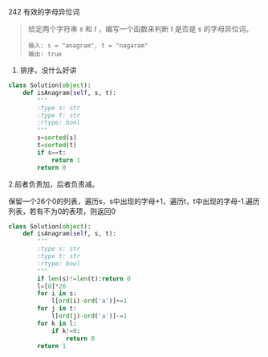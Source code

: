242 有效的字母异位词

> 给定两个字符串 *s* 和 *t* ，编写一个函数来判断 *t* 是否是 *s* 的字母异位词。
>
> ```
> 输入: s = "anagram", t = "nagaram"
> 输出: true
> ```

1. 排序，没什么好讲

```python
class Solution(object):
    def isAnagram(self, s, t):
        """
        :type s: str
        :type t: str
        :rtype: bool
        """
        s=sorted(s)
        t=sorted(t)
        if s==t:
            return 1
        return 0
```

2.前者负责加，后者负责减。

保留一个26个0的列表，遍历s，s中出现的字母+1，遍历t，t中出现的字母-1.遍历列表，若有不为0的表项，则返回0

```python
class Solution(object):
    def isAnagram(self, s, t):
        """
        :type s: str
        :type t: str
        :rtype: bool
        """
        if len(s)!=len(t):return 0
        l=[0]*26
        for i in s:
            l[ord(i)-ord('a')]+=1
        for j in t:
            l[ord(j)-ord('a')]-=1
        for k in l:
            if k!=0:
                return 0
        return 1
```

